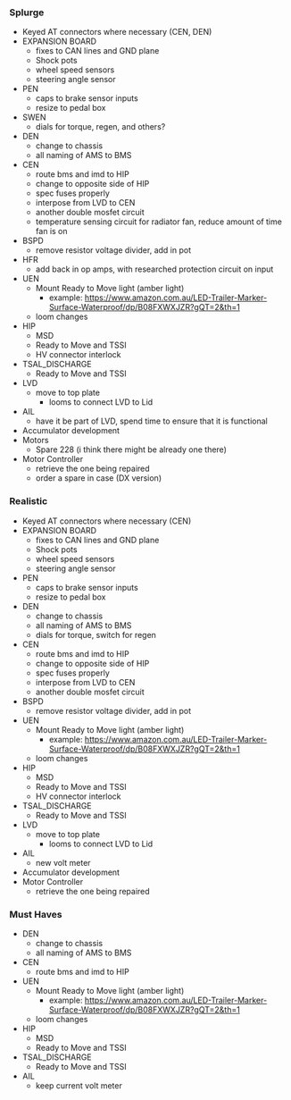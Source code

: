 
### Splurge
- Keyed AT connectors where necessary (CEN, DEN)
- EXPANSION BOARD
	- fixes to CAN lines and GND plane
	- Shock pots
	- wheel speed sensors
	- steering angle sensor
- PEN
	- caps to brake sensor inputs
	- resize to pedal box
- SWEN 
	- dials for torque, regen, and others?
- DEN
	- change to chassis
	- all naming of AMS to BMS
- CEN
	- route bms and imd to HIP
	- change to opposite side of HIP
	- spec fuses properly
	- interpose from LVD to CEN
	- another double mosfet circuit 
	- temperature sensing circuit for radiator fan, reduce amount of time fan is on
- BSPD 
	- remove resistor voltage divider, add in pot
- HFR
	- add back in op amps, with researched protection circuit on input
- UEN
	-  Mount Ready to Move light (amber light)
		- example: https://www.amazon.com.au/LED-Trailer-Marker-Surface-Waterproof/dp/B08FXWXJZR?gQT=2&th=1
	- loom changes
- HIP 
	- MSD
	- Ready to Move and TSSI
	- HV connector interlock 
- TSAL_DISCHARGE
	- Ready to Move and TSSI
- LVD
	- move to top plate 
		- looms to connect LVD to Lid
- AIL
	- have it be part of LVD, spend time to ensure that it is functional
- Accumulator development
- Motors
	- Spare 228 (i think there might be already one there)
- Motor Controller
	- retrieve the one being repaired
	- order a spare in case (DX version)

### Realistic 
- Keyed AT connectors where necessary (CEN)
- EXPANSION BOARD
	- fixes to CAN lines and GND plane
	- Shock pots
	- wheel speed sensors
	- steering angle sensor
- PEN
	- caps to brake sensor inputs
	- resize to pedal box
- DEN
	- change to chassis
	- all naming of AMS to BMS
	- dials for torque, switch for regen
- CEN
	- route bms and imd to HIP
	- change to opposite side of HIP
	- spec fuses properly
	- interpose from LVD to CEN
	- another double mosfet circuit 
- BSPD 
	- remove resistor voltage divider, add in pot
- UEN
	-  Mount Ready to Move light (amber light)
		- example: https://www.amazon.com.au/LED-Trailer-Marker-Surface-Waterproof/dp/B08FXWXJZR?gQT=2&th=1
	- loom changes
- HIP 
	- MSD
	- Ready to Move and TSSI
	- HV connector interlock 
- TSAL_DISCHARGE
	- Ready to Move and TSSI
- LVD
	- move to top plate 
		- looms to connect LVD to Lid
- AIL
	- new volt meter
- Accumulator development
- Motor Controller
	- retrieve the one being repaired

### Must Haves
- DEN
	- change to chassis
	- all naming of AMS to BMS
- CEN
	- route bms and imd to HIP
- UEN
	-  Mount Ready to Move light (amber light)
		- example: https://www.amazon.com.au/LED-Trailer-Marker-Surface-Waterproof/dp/B08FXWXJZR?gQT=2&th=1
	- loom changes
- HIP 
	- MSD
	- Ready to Move and TSSI
- TSAL_DISCHARGE
	- Ready to Move and TSSI
- AIL
	- keep current volt meter

